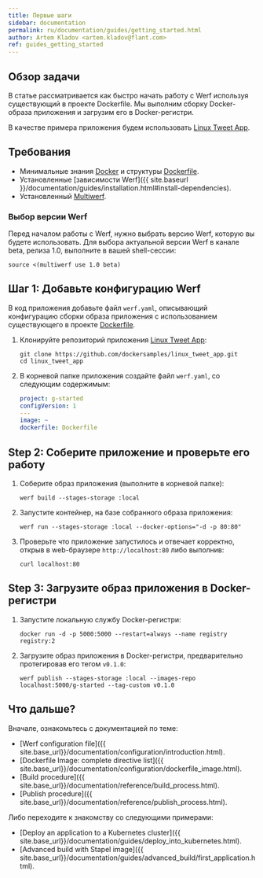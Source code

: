 ```yaml
---
title: Первые шаги
sidebar: documentation
permalink: ru/documentation/guides/getting_started.html
author: Artem Kladov <artem.kladov@flant.com>
ref: guides_getting_started
---
```


## Обзор задачи

В статье рассматривается как быстро начать работу с Werf используя существующий в проекте Dockerfile. Мы выполним сборку Docker-образа приложения и загрузим его в Docker-регистри.

В качестве примера приложения будем использовать [Linux Tweet App](https://github.com/dockersamples/linux_tweet_app).

## Требования

* Минимальные знания [Docker](https://www.docker.com/) и структуры [Dockerfile](https://docs.docker.com/engine/reference/builder/).
* Установленные [зависимости Werf]({{ site.baseurl }}/documentation/guides/installation.html#install-dependencies).
* Установленный [Multiwerf](https://github.com/flant/multiwerf).

### Выбор версии Werf

Перед началом работы с Werf, нужно выбрать версию Werf, которую вы будете использовать. Для выбора актуальной версии Werf в канале beta, релиза 1.0, выполните в вашей shell-сессии:

```shell
source <(multiwerf use 1.0 beta)
```

## Шаг 1: Добавьте конфигурацию Werf

В код приложения добавьте файл `werf.yaml`, описывающий конфигурацию сборки образа приложения с использованием существующего в проекте [Dockerfile](https://github.com/dockersamples/linux_tweet_app/blob/master/Dockerfile).

1. Клонируйте репозиторий приложения [Linux Tweet App](https://github.com/dockersamples/linux_tweet_app):

    ```shell
    git clone https://github.com/dockersamples/linux_tweet_app.git
    cd linux_tweet_app
    ```

1. В корневой папке приложения создайте файл `werf.yaml`, со следующим содержимым:

    ```yaml
    project: g-started
    configVersion: 1
    ---
    image: ~
    dockerfile: Dockerfile
    ```

## Step 2: Соберите приложение и проверьте его работу

1. Соберите образ приложения (выполните в корневой папке):

    ```shell
    werf build --stages-storage :local
    ```

1. Запустите контейнер, на базе собранного образа приложения:

    ```shell
    werf run --stages-storage :local --docker-options="-d -p 80:80"
    ```

1. Проверьте что приложение запустилось и отвечает корректно, открыв в web-браузере `http://localhost:80` либо выполнив:

    ```shell
    curl localhost:80
    ```

## Step 3: Загрузите образ приложения в Docker-регистри

1. Запустите локальную службу Docker-регистри:

    ```shell
    docker run -d -p 5000:5000 --restart=always --name registry registry:2
    ```

2. Загрузите образ приложения в Docker-регистри, предварительно протегировав его тегом `v0.1.0`:

    ```shell
    werf publish --stages-storage :local --images-repo localhost:5000/g-started --tag-custom v0.1.0
    ```

## Что дальше?

Вначале, ознакомьтесь с документацией по теме:
* [Werf configuration file]({{ site.base_url}}/documentation/configuration/introduction.html).
* [Dockerfile Image: complete directive list]({{ site.base_url}}/documentation/configuration/dockerfile_image.html).
* [Build procedure]({{ site.base_url}}/documentation/reference/build_process.html).
* [Publish procedure]({{ site.base_url}}/documentation/reference/publish_process.html).

Либо переходите к знакомству со следующими примерами:
* [Deploy an application to a Kubernetes cluster]({{ site.base_url}}/documentation/guides/deploy_into_kubernetes.html).
* [Advanced build with Stapel image]({{ site.base_url}}/documentation/guides/advanced_build/first_application.html).

